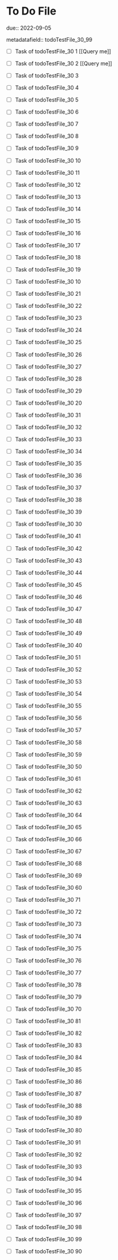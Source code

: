 # To Do File

due:: 2022-09-05

metadatafield:: todoTestFile_30_99

- [ ] Task of todoTestFile_30 1 [[Query me]]
- [ ] Task of todoTestFile_30 2 [[Query me]]
- [ ] Task of todoTestFile_30 3
- [ ] Task of todoTestFile_30 4
- [ ] Task of todoTestFile_30 5
- [ ] Task of todoTestFile_30 6
- [ ] Task of todoTestFile_30 7
- [ ] Task of todoTestFile_30 8
- [ ] Task of todoTestFile_30 9
- [ ] Task of todoTestFile_30 10

- [ ] Task of todoTestFile_30 11 
- [ ] Task of todoTestFile_30 12 
- [ ] Task of todoTestFile_30 13
- [ ] Task of todoTestFile_30 14
- [ ] Task of todoTestFile_30 15
- [ ] Task of todoTestFile_30 16
- [ ] Task of todoTestFile_30 17
- [ ] Task of todoTestFile_30 18
- [ ] Task of todoTestFile_30 19
- [ ] Task of todoTestFile_30 10

- [ ] Task of todoTestFile_30 21 
- [ ] Task of todoTestFile_30 22 
- [ ] Task of todoTestFile_30 23
- [ ] Task of todoTestFile_30 24
- [ ] Task of todoTestFile_30 25
- [ ] Task of todoTestFile_30 26
- [ ] Task of todoTestFile_30 27
- [ ] Task of todoTestFile_30 28
- [ ] Task of todoTestFile_30 29
- [ ] Task of todoTestFile_30 20

- [ ] Task of todoTestFile_30 31 
- [ ] Task of todoTestFile_30 32 
- [ ] Task of todoTestFile_30 33
- [ ] Task of todoTestFile_30 34
- [ ] Task of todoTestFile_30 35
- [ ] Task of todoTestFile_30 36
- [ ] Task of todoTestFile_30 37
- [ ] Task of todoTestFile_30 38
- [ ] Task of todoTestFile_30 39
- [ ] Task of todoTestFile_30 30

- [ ] Task of todoTestFile_30 41 
- [ ] Task of todoTestFile_30 42 
- [ ] Task of todoTestFile_30 43
- [ ] Task of todoTestFile_30 44
- [ ] Task of todoTestFile_30 45
- [ ] Task of todoTestFile_30 46
- [ ] Task of todoTestFile_30 47
- [ ] Task of todoTestFile_30 48
- [ ] Task of todoTestFile_30 49
- [ ] Task of todoTestFile_30 40

- [ ] Task of todoTestFile_30 51 
- [ ] Task of todoTestFile_30 52 
- [ ] Task of todoTestFile_30 53
- [ ] Task of todoTestFile_30 54
- [ ] Task of todoTestFile_30 55
- [ ] Task of todoTestFile_30 56
- [ ] Task of todoTestFile_30 57
- [ ] Task of todoTestFile_30 58
- [ ] Task of todoTestFile_30 59
- [ ] Task of todoTestFile_30 50

- [ ] Task of todoTestFile_30 61 
- [ ] Task of todoTestFile_30 62 
- [ ] Task of todoTestFile_30 63
- [ ] Task of todoTestFile_30 64
- [ ] Task of todoTestFile_30 65
- [ ] Task of todoTestFile_30 66
- [ ] Task of todoTestFile_30 67
- [ ] Task of todoTestFile_30 68
- [ ] Task of todoTestFile_30 69
- [ ] Task of todoTestFile_30 60

- [ ] Task of todoTestFile_30 71 
- [ ] Task of todoTestFile_30 72 
- [ ] Task of todoTestFile_30 73
- [ ] Task of todoTestFile_30 74
- [ ] Task of todoTestFile_30 75
- [ ] Task of todoTestFile_30 76
- [ ] Task of todoTestFile_30 77
- [ ] Task of todoTestFile_30 78
- [ ] Task of todoTestFile_30 79
- [ ] Task of todoTestFile_30 70


- [ ] Task of todoTestFile_30 81 
- [ ] Task of todoTestFile_30 82 
- [ ] Task of todoTestFile_30 83
- [ ] Task of todoTestFile_30 84
- [ ] Task of todoTestFile_30 85
- [ ] Task of todoTestFile_30 86
- [ ] Task of todoTestFile_30 87
- [ ] Task of todoTestFile_30 88
- [ ] Task of todoTestFile_30 89
- [ ] Task of todoTestFile_30 80


- [ ] Task of todoTestFile_30 91 
- [ ] Task of todoTestFile_30 92 
- [ ] Task of todoTestFile_30 93
- [ ] Task of todoTestFile_30 94
- [ ] Task of todoTestFile_30 95
- [ ] Task of todoTestFile_30 96
- [ ] Task of todoTestFile_30 97
- [ ] Task of todoTestFile_30 98
- [ ] Task of todoTestFile_30 99
- [ ] Task of todoTestFile_30 90
